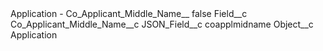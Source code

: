 <?xml version="1.0" encoding="UTF-8"?>
<CustomMetadata xmlns="http://soap.sforce.com/2006/04/metadata" xmlns:xsi="http://www.w3.org/2001/XMLSchema-instance" xmlns:xsd="http://www.w3.org/2001/XMLSchema">
    <label>Application - Co_Applicant_Middle_Name__</label>
    <protected>false</protected>
    <values>
        <field>Field__c</field>
        <value xsi:type="xsd:string">Co_Applicant_Middle_Name__c</value>
    </values>
    <values>
        <field>JSON_Field__c</field>
        <value xsi:type="xsd:string">coapplmidname</value>
    </values>
    <values>
        <field>Object__c</field>
        <value xsi:type="xsd:string">Application</value>
    </values>
</CustomMetadata>
